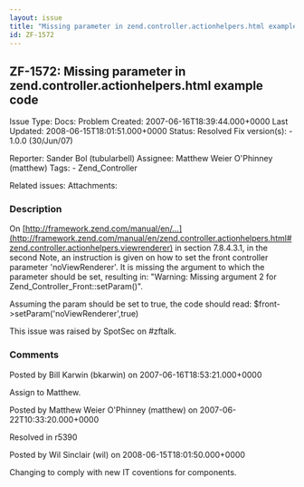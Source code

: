 ```yaml
---
layout: issue
title: "Missing parameter in zend.controller.actionhelpers.html example code"
id: ZF-1572
---
```


ZF-1572: Missing parameter in zend.controller.actionhelpers.html example code
-----------------------------------------------------------------------------

 Issue Type: Docs: Problem Created: 2007-06-16T18:39:44.000+0000 Last Updated: 2008-06-15T18:01:51.000+0000 Status: Resolved Fix version(s): - 1.0.0 (30/Jun/07)
 
 Reporter:  Sander Bol (tubularbell)  Assignee:  Matthew Weier O'Phinney (matthew)  Tags: - Zend\_Controller
 
 Related issues: 
 Attachments: 
### Description

On [http://framework.zend.com/manual/en/…](http://framework.zend.com/manual/en/zend.controller.actionhelpers.html#zend.controller.actionhelpers.viewrenderer) in section 7.8.4.3.1, in the second Note, an instruction is given on how to set the front controller parameter 'noViewRenderer'. It is missing the argument to which the parameter should be set, resulting in: "Warning: Missing argument 2 for Zend\_Controller\_Front::setParam()".

Assuming the param should be set to true, the code should read: $front->setParam('noViewRenderer',true)

This issue was raised by SpotSec on #zftalk.

 

 

### Comments

Posted by Bill Karwin (bkarwin) on 2007-06-16T18:53:21.000+0000

Assign to Matthew.

 

 

Posted by Matthew Weier O'Phinney (matthew) on 2007-06-22T10:33:20.000+0000

Resolved in r5390

 

 

Posted by Wil Sinclair (wil) on 2008-06-15T18:01:50.000+0000

Changing to comply with new IT coventions for components.

 

 